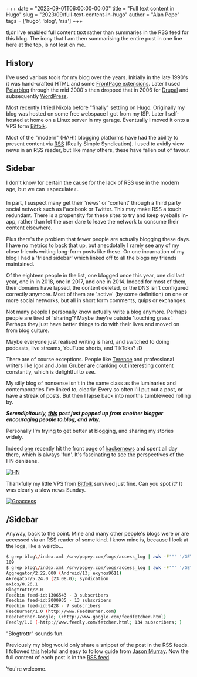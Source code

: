 +++
date = "2023-09-01T06:00:00-00:00"
title = "Full text content in Hugo"
slug = "2023/09/full-text-content-in-hugo"
author = "Alan Pope"
tags = ['hugo', 'blog', 'rss']
+++

tl;dr I've enabled full content text rather than summaries in the RSS feed for this blog. The irony that I am then summarising the entire post in one line here at the top, is not lost on me.

## History

I've used various tools for my blog over the years. Initially in the late 1990's it was hand-crafted HTML and some [FrontPage extensions](https://en.wikipedia.org/wiki/Microsoft_FrontPage). Later I used [Polarblog](http://polarblog.polarlava.com/) through the mid 2000's then dropped that in 2006 for [Drupal](https://www.drupal.org/) and subsequently [WordPress](https://wordpress.com/). 

Most recently I tried [Nikola](https://getnikola.com/) before "finally" settling on [Hugo](https://gohugo.io/). Originally my blog was hosted on some free webspace I got from my ISP. Later I self-hosted at home on a Linux server in my garage. Eventually I moved it onto a VPS form [Bitfolk](https://bitfolk.com/).

Most of the "modern" (HAH!) blogging platforms have had the ability to present content via [RSS](https://en.wikipedia.org/wiki/RSS) (Really Simple Syndication). I used to avidly view news in an RSS reader, but like many others, these have fallen out of favour. 

## Sidebar

I don't know for certain the cause for the lack of RSS use in the modern age, but we can ⭐speculate⭐. 

In part, I suspect many get their 'news' or 'content' through a third party social network such as Facebook or Twitter. This may make RSS a touch redundant. There is a propensity for these sites to try and keep eyeballs in-app, rather than let the user dare to leave the network to consume their content elsewhere.

Plus there's the problem that fewer people are actually blogging these days. I have no metrics to back that up, but anecdotally I rarely see any of my close friends writing long-form posts like these. On one incarnation of my blog I had a 'friend sidebar' which linked off to all the blogs my friends maintained.

Of the eighteen people in the list, one blogged once this year, one did last year, one in in 2018, one in 2017, and one in 2014. Indeed for most of them, their domains have lapsed, the content deleted, or the DNS isn't configured correctly anymore. Most of them are 'active' (by some definition) on one or more social networks, but all in short form comments, quips or exchanges. 

Not many people I personally know actually write a blog anymore. Perhaps people are tired of 'sharing'? Maybe they're outside 'touching grass'. Perhaps they just have better things to do with their lives and moved on from blog culture. 

Maybe everyone just realised writing is hard, and switched to doing podcasts, live streams, YouTube shorts, and TikToks? :D

There are of course exceptions. People like [Terence](https://shkspr.mobi/blog/) and professional writers like [Igor](https://www.dedoimedo.com/) and [John Gruber](https://daringfireball.net/) are cranking out interesting content constantly, which is delightful to see.

My silly blog of nonsense isn't in the same class as the luminaries and contemporaries I've linked to, clearly. Every so often I'll put out a post, or have a streak of posts. But then I lapse back into months tumbleweed rolling by. 

***Serendipitously, [this](https://dev.to/azasypkin/why-i-started-writing-regularly-2f7f) post just popped up from another blogger encouraging people to blog, and why.***

Personally I'm trying to get better at blogging, and sharing my stories widely. 

Indeed [one](blog/2023/08/i386-in-ubuntu-wont-die/) recently hit the front page of [hackernews](https://news.ycombinator.com/item?id=37280878) and spent all day there, which is always 'fun'. It's fascinating to see the perspectives of the HN denizens. 

[![HN](/images/2023-09-01/hn.jpg)](/images/2023-09-01/hn.jpg)

Thankfully my little VPS from [Bitfolk](https://bitfolk.com/) survived just fine. Can you spot it? It was clearly a slow news Sunday.

[![Goaccess](/images/2023-09-01/goaccess.png)](/images/2023-09-01/goaccess.png)

## /Sidebar

Anyway, back to the point. Mine and many other people's blogs were or are accessed via an RSS reader of some kind. I know mine is, because I look at the logs, like a weirdo...

```bash
$ grep blog\/index.xml /srv/popey.com/logs/access_log | awk -F'"' '/GET/ {print $6}' | sort | uniq | wc -l
109
$ grep blog\/index.xml /srv/popey.com/logs/access_log | awk -F'"' '/GET/ {print $6}' | sort | uniq | head
Aggregator/2.22.000 (Android/13; exynos9611)
Akregator/5.24.0 (23.08.0); syndication
axios/0.26.1
Blogtrottr/2.0
Feedbin feed-id:1306543 - 3 subscribers
Feedbin feed-id:2000935 - 13 subscribers
Feedbin feed-id:9428 - 7 subscribers
FeedBurner/1.0 (http://www.FeedBurner.com)
FeedFetcher-Google; (+http://www.google.com/feedfetcher.html)
Feedly/1.0 (+http://www.feedly.com/fetcher.html; 134 subscribers; )
```

"Blogtrottr" sounds fun.

Previously my blog would only share a snippet of the post in the RSS feeds. I followed [this](https://jasonmurray.org/posts/2021/rssfulltexthugo/) helpful and easy to follow guide from [Jason Murray](https://jasonmurray.org/). Now the full content of each post is in the [RSS feed](/blog/index.xml). 

You're welcome.

